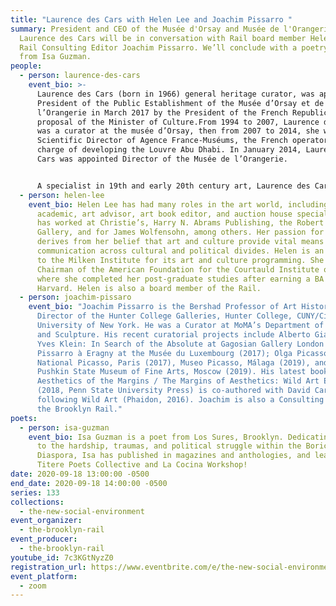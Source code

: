```yaml
---
title: "Laurence des Cars with Helen Lee and Joachim Pissarro "
summary: President and CEO of the Musée d'Orsay and Musée de l'Orangerie
  Laurence des Cars will be in conversation with Rail board member Helen Lee and
  Rail Consulting Editor Joachim Pissarro. We’ll conclude with a poetry reading
  from Isa Guzman.
people:
  - person: laurence-des-cars
    event_bio: >-
      Laurence des Cars (born in 1966) general heritage curator, was appointed
      President of the Public Establishment of the Musée d’Orsay et de
      l’Orangerie in March 2017 by the President of the French Republic, at the
      proposal of the Minister of Culture.From 1994 to 2007, Laurence des Cars
      was a curator at the musée d’Orsay, then from 2007 to 2014, she was
      Scientific Director of Agence France-Muséums, the French operator in
      charge of developing the Louvre Abu Dhabi. In January 2014, Laurence des
      Cars was appointed Director of the Musée de l’Orangerie.


      A specialist in 19th and early 20th century art, Laurence des Cars curated many exhibitions including Édouard Vuillard (Washington, National Gallery of Art; Montreal, Museum of Fine Arts; Paris, Galeries nationales du Grand Palais, London, Royal Academy of Art, 2003-2004); Gustave Courbet (Paris, Galeries nationales du Grand Palais; New York, The Metropolitan Museum of Art; Montpellier; Musée Fabre, 2007-2008); Jean-Léon Gérôme (Los Angeles, Getty Museum; Paris, Musée d’Orsay; Madrid, Museo Thyssen, 2010-2011); Louvre Abu Dhabi. Birth of a Museum (Paris, Musée du Louvre; Abu Dhabi, Saadiyat Al Manarat, 2014); Sade. Attacking the Sun (Paris, Musée d’Orsay, 2014-2015); Apollinaire. The Eyes of the Poet (Paris, Musée de l’Orangerie, 2016). Laurence des Cars is a Chevalier de la Légion d’Honneur, Chevalier of the National Order of Merit and Officer of Arts and Letters.
  - person: helen-lee
    event_bio: Helen Lee has had many roles in the art world, including collector,
      academic, art advisor, art book editor, and auction house specialist. She
      has worked at Christie’s, Harry N. Abrams Publishing, the Robert Miller
      Gallery, and for James Wolfensohn, among others. Her passion for the arts
      derives from her belief that art and culture provide vital means of
      communication across cultural and political divides. Helen is an advisor
      to the Milken Institute for its art and culture programming. She is the
      Chairman of the American Foundation for the Courtauld Institute of Art,
      where she completed her post-graduate studies after earning a BA from
      Harvard. Helen is also a board member of the Rail.
  - person: joachim-pissaro
    event_bio: "Joachim Pissarro is the Bershad Professor of Art History and
      Director of the Hunter College Galleries, Hunter College, CUNY/City
      University of New York. He was a Curator at MoMA’s Department of Painting
      and Sculpture. His recent curatorial projects include Alberto Giacometti |
      Yves Klein: In Search of the Absolute at Gagosian Gallery London (2016);
      Pissarro à Eragny at the Musée du Luxembourg (2017); Olga Picasso, Musée
      National Picasso, Paris (2017), Museo Picasso, Málaga (2019), and the
      Pushkin State Museum of Fine Arts, Moscow (2019). His latest book
      Aesthetics of the Margins / The Margins of Aesthetics: Wild Art Explained
      (2018, Penn State University Press) is co-authored with David Carrier,
      following Wild Art (Phaidon, 2016). Joachim is also a Consulting Editor of
      the Brooklyn Rail."
poets:
  - person: isa-guzman
    event_bio: Isa Guzman is a poet from Los Sures, Brooklyn. Dedicating their work
      to the hardship, traumas, and political struggle within the Boricua
      Diaspora, Isa has published in magazines and anthologies, and lead The
      Titere Poets Collective and La Cocina Workshop!
date: 2020-09-18 13:00:00 -0500
end_date: 2020-09-18 14:00:00 -0500
series: 133
collections:
  - the-new-social-environment
event_organizer:
  - the-brooklyn-rail
event_producer:
  - the-brooklyn-rail
youtube_id: 7c3KGtNyzZ0
registration_url: https://www.eventbrite.com/e/the-new-social-environment-133-laurence-des-cars-tickets-120605850345
event_platform:
  - zoom
---
```

